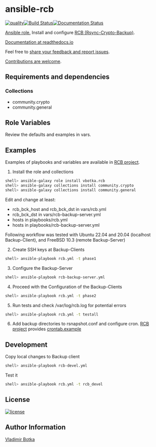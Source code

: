 # ansible-rcb

[![quality](https://img.shields.io/ansible/quality/27910)](https://galaxy.ansible.com/vbotka/rcb)[![Build Status](https://travis-ci.org/vbotka/ansible-rcb.svg?branch=master)](https://travis-ci.org/vbotka/ansible-rcb)[![Documentation Status](https://readthedocs.org/projects/rcb/badge/?version=latest)](https://rcb.readthedocs.io/en/latest/)

[Ansible role.](https://galaxy.ansible.com/vbotka/rcb/) Install and configure [RCB (Rsync-Crypto-Backup)](https://github.com/vbotka/rcb).

[Documentation at readthedocs.io](http://rcb.readthedocs.io/)

Feel free to [share your feedback and report issues](https://github.com/vbotka/ansible-config-light/issues).

[Contributions are welcome](https://github.com/firstcontributions/first-contributions).


## Requirements and dependencies

### Collections

* community.crypto
* community.general


## Role Variables

Review the defaults and examples in vars.


## Examples

Examples of playbooks and variables are available in [RCB project](https://github.com/vbotka/rcb/tree/master/ansible).

1) Install the role and collections

```bash
shell> ansible-galaxy role install vbotka.rcb
shell> ansible-galaxy collections install community.crypto
shell> ansible-galaxy collections install community.general
```

Edit and change at least:

- rcb_bck_host and rcb_bck_dst in vars/rcb.yml
- rcb_bck_dst in vars/rcb-backup-server.yml
- hosts in playbooks/rcb.yml
- hosts in playbooks/rcb-backup-server.yml


Following workflow was tested with Ubuntu 22.04 and 20.04 (localhost Backup-Client), and FreeBSD 10.3 (remote Backup-Server)

2) Create SSH keys at Backup-Clients

```bash
shell> ansible-playbook rcb.yml -t phase1
```

3) Configure the Backup-Server

```bash
shell> ansible-playbook rcb-backup-server.yml
```

4) Proceed with the Configuration of the Backup-Clients

```bash
shell> ansible-playbook rcb.yml -t phase2
```

5) Run tests and check /var/log/rcb.log for potential errors

```bash
shell> ansible-playbook rcb.yml -t testall
```    

6) Add backup directories to rsnapshot.conf and configure cron. [RCB project](https://github.com/vbotka/rcb) provides [crontab.example](https://github.com/vbotka/rcb/blob/master/crontab.example)


## Development

Copy local changes to Backup client

```bash
shell> ansible-playbook rcb-devel.yml
```

Test it

```bash
shell> ansible-playbook rcb.yml -t rcb_devel
```


## License

[![license](https://img.shields.io/badge/license-BSD-red.svg)](https://www.freebsd.org/doc/en/articles/bsdl-gpl/article.html)


## Author Information

[Vladimir Botka](https://botka.info)
